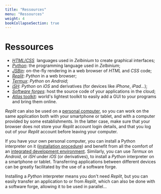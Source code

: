```yaml
---
title: "Ressources"
menu: "Ressources"
weight: 4
bookCollapseSection: true
---
```


# Ressources

- [*HTML*/*CSS*](./html)  languages used in *Zelbinium* to create graphical interfaces;
- [*Python*](./python): the programming language used in *Zelbinium*;
- [*JSBin*](./jsbin/): on-the-fly rendering in a web browser of *HTML* and *CSS* code;
- [*Replit*](./replit): *Python* in a web browser;
- [*Termux*](./termux): *Python* on *Android*;
- [*iSH*](./ish): *Python* on *iOS* and derivatives (for devices like *iPhone*, *iPad*…);
- [*Software forges*](./forges): host the source code of your applications in the cloud;
- [*Atlas* toolkit](./atk): world's lightest toolkit to easily add a GUI to your programs and bring them online.

*Replit* can also be used on a [personal computer](https://en.wikipedia.org/wiki/Personal_computer), so you can work on the same application both with your smartphone or tablet, and with a computer provided by some establishments. In the latter case, make sure that your browser does not store your *Replit* account login details, and that you log out of your *Replit* account before leaving your computer.

If you have your own personal computer, you can install a Python interpreter on it ([installation procedure](https://www.python.org/downloads/)) and benefit from all the comfort of an [integrated development environment](https://en.wikipedia.org/wiki/Integrated_development_environment). Similarly, you can use *Termux* on *Android*, or *iSH* under *iOS* (or derivatives), to install a *Python* interpreter on a smartphone or tablet. Transferring applications between different devices can be greatly facilitated by the use of a software forge.

Installing a *Python* interpreter means you don't need *Replit*, but you can easily transfer an application to or from *Replit*, which can also be done with a software forge, allowing it to be used in parallel...